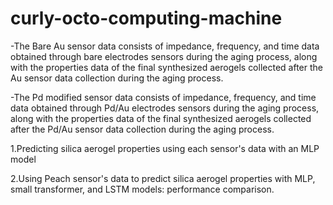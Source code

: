 # curly-octo-computing-machine

-The Bare Au sensor data consists of impedance, frequency, and time data obtained through bare electrodes sensors during the aging process, along with the properties data of the final synthesized aerogels collected after the Au sensor data collection during the aging process.

-The Pd modified sensor data consists of impedance, frequency, and time data obtained through Pd/Au electrodes sensors during the aging process, along with the properties data of the final synthesized aerogels collected after the Pd/Au sensor data collection during the aging process.

1.Predicting silica aerogel properties using each sensor's data with an MLP model


2.Using Peach sensor's data to predict silica aerogel properties with MLP, small transformer, and LSTM models: performance comparison.

 
